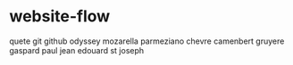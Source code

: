 # website-flow
quete git github odyssey 
mozarella 
parmeziano
chevre 
camenbert 
gruyere 
gaspard 
paul 
jean 
edouard 
st joseph 
